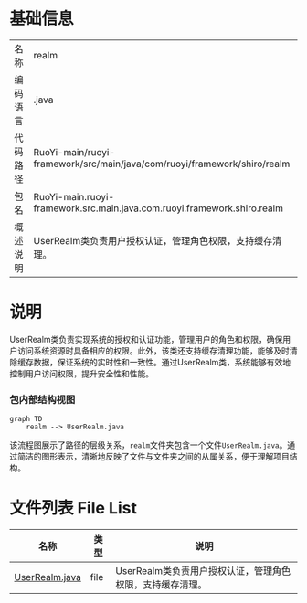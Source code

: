 # 基础信息

|      |      |
|------|------|
| 名称 | realm |
| 编码语言 | .java |
| 代码路径 | RuoYi-main/ruoyi-framework/src/main/java/com/ruoyi/framework/shiro/realm |
| 包名 | RuoYi-main.ruoyi-framework.src.main.java.com.ruoyi.framework.shiro.realm |
| 概述说明 | UserRealm类负责用户授权认证，管理角色权限，支持缓存清理。 |

# 说明

UserRealm类负责实现系统的授权和认证功能，管理用户的角色和权限，确保用户访问系统资源时具备相应的权限。此外，该类还支持缓存清理功能，能够及时清除缓存数据，保证系统的实时性和一致性。通过UserRealm类，系统能够有效地控制用户访问权限，提升安全性和性能。


### 包内部结构视图

```mermaid
graph TD
    realm --> UserRealm.java
```

该流程图展示了路径的层级关系，`realm`文件夹包含一个文件`UserRealm.java`。通过简洁的图形表示，清晰地反映了文件与文件夹之间的从属关系，便于理解项目结构。

# 文件列表 File List

| 名称   | 类型  | 说明 |
|-------|------|-------------|
| [UserRealm.java](UserRealm.md) | file | UserRealm类负责用户授权认证，管理角色权限，支持缓存清理。 |


